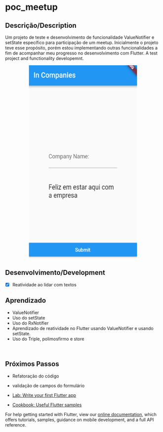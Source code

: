 # poc_meetup

## Descrição/Description
Um projeto de teste e desenvolvimento de funcionalidade ValueNotifier e setState específico para participação de um meetup. Inicialmente o projeto teve esse propósito, porém estou implementando outras funcionalidades a fim de acompanhar meu progresso no desenvolvimento com Flutter. 
A test project and functionality developemnt.


<p align="center">
    <img width="350" height="625" src="assets/images/screenshot.png">
</p>

## Desenvolvimento/Development
- [x] Reatividade ao lidar com textos


## Aprendizado
- ValueNotifier
- Uso do setState
- Uso do RxNotifier
- Aprendizado de reatividade no Flutter usando ValueNotifier e usando setState.
- Uso do Triple, polimosfirmo e store

<br>

## Próximos Passos
- Refatoração do código
- validação de campos do formulário

- [Lab: Write your first Flutter app](https://flutter.dev/docs/get-started/codelab)
- [Cookbook: Useful Flutter samples](https://flutter.dev/docs/cookbook)

For help getting started with Flutter, view our
[online documentation](https://flutter.dev/docs), which offers tutorials,
samples, guidance on mobile development, and a full API reference.